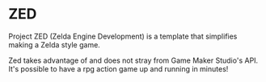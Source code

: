 # ZED
Project ZED (Zelda Engine Development) is a template that simplifies making a Zelda style game.

Zed takes advantage of and does not stray from Game Maker Studio's API.  It's possible to have a rpg action game up and running in minutes!

